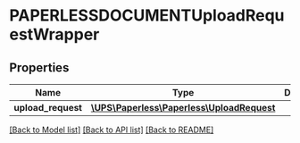 # PAPERLESSDOCUMENTUploadRequestWrapper

## Properties
Name | Type | Description | Notes
------------ | ------------- | ------------- | -------------
**upload_request** | [**\UPS\Paperless\Paperless\UploadRequest**](UploadRequest.md) |  | 

[[Back to Model list]](../../README.md#documentation-for-models) [[Back to API list]](../../README.md#documentation-for-api-endpoints) [[Back to README]](../../README.md)

